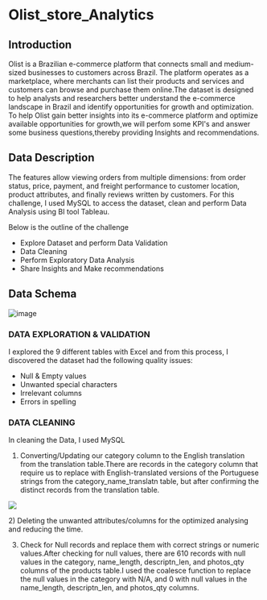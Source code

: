 # Olist_store_Analytics
## Introduction
Olist is a Brazilian e-commerce platform that connects small and medium-sized businesses to customers across Brazil. The platform operates as a marketplace, where merchants can list their products and services and customers can browse and purchase them online.The dataset is designed to help analysts and researchers better understand the e-commerce landscape in Brazil and identify opportunities for growth and optimization. To help Olist gain better insights into its e-commerce platform and optimize available opportunities for growth,we will perfom some KPI's and answer some business questions,thereby providing Insights and recommendations.
## Data Description
The features allow viewing orders from multiple dimensions: from order status, price, payment, and freight performance to customer location, product attributes, and finally reviews written by customers.
For this challenge, I used MySQL to access the dataset, clean and perform Data Analysis using BI tool Tableau.

Below is the outline of the challenge

* Explore Dataset and perform Data Validation
* Data Cleaning
* Perform Exploratory Data Analysis
* Share Insights and Make recommendations
## Data Schema
![image](https://github.com/Omkarnk816/Olist_store_Analytics/assets/162085882/5593773b-cfee-43e0-84e1-4d375edaef18)
###  DATA EXPLORATION & VALIDATION
I explored the 9 different tables with Excel and from this process, I discovered the dataset had the following quality issues:

* Null & Empty values
* Unwanted special characters
* Irrelevant columns
* Errors in spelling
### DATA CLEANING
In cleaning the Data, I used MySQL 

1) Converting/Updating our category column to the English translation from the translation table.There are records in the category column that require us to replace with English-translated versions of the Portuguese strings     from the category_name_translatn table, but after confirming the distinct records from the translation table.
   <p align="center">
  <img src="https://github.com/Omkarnk816/Olist_store_Analytics/assets/162085882/3a3ba96b-f917-478b-a1f6-086ab2d45d69" />
</p>
2) Deleting the unwanted attributes/columns for the optimized analysing and reducing the time.

3) Check for Null records and replace them with correct strings or numeric values.After checking for null values, there are 610 records with null values in the category, name_length, descriptn_len, and photos_qty columns of    the products table.I used the coalesce function to replace the null values in the category with N/A, and 0 with null values in the name_length, descriptn_len, and photos_qty columns.


  
